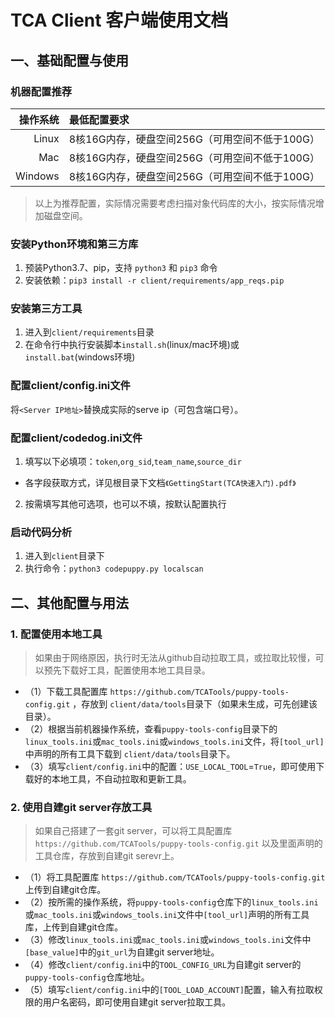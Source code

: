 # TCA Client 客户端使用文档

## 一、基础配置与使用

### 机器配置推荐
|   操作系统 | 最低配置要求                                   |
| --------: | :------------------------------------------- |
|     Linux | 8核16G内存，硬盘空间256G（可用空间不低于100G）     |   
|       Mac | 8核16G内存，硬盘空间256G（可用空间不低于100G）     |
|   Windows | 8核16G内存，硬盘空间256G（可用空间不低于100G）     |

> 以上为推荐配置，实际情况需要考虑扫描对象代码库的大小，按实际情况增加磁盘空间。

### 安装Python环境和第三方库
1. 预装Python3.7、pip，支持 `python3` 和 `pip3` 命令 
2. 安装依赖：`pip3 install -r client/requirements/app_reqs.pip`

### 安装第三方工具
1. 进入到`client/requirements`目录
2. 在命令行中执行安装脚本`install.sh`(linux/mac环境)或`install.bat`(windows环境)

### 配置client/config.ini文件
将`<Server IP地址>`替换成实际的serve ip（可包含端口号）。

### 配置client/codedog.ini文件
1. 填写以下必填项：`token`,`org_sid`,`team_name`,`source_dir`
- 各字段获取方式，详见根目录下文档`《GettingStart(TCA快速入门).pdf》`
2. 按需填写其他可选项，也可以不填，按默认配置执行

### 启动代码分析
1. 进入到`client`目录下
2. 执行命令：`python3 codepuppy.py localscan`


## 二、其他配置与用法

### 1. 配置使用本地工具

> 如果由于网络原因，执行时无法从github自动拉取工具，或拉取比较慢，可以预先下载好工具，配置使用本地工具目录。

- （1）下载工具配置库 `https://github.com/TCATools/puppy-tools-config.git` ，存放到 `client/data/tools`目录下（如果未生成，可先创建该目录）。
- （2）根据当前机器操作系统，查看`puppy-tools-config`目录下的`linux_tools.ini`或`mac_tools.ini`或`windows_tools.ini`文件，将`[tool_url]`中声明的所有工具下载到 `client/data/tools`目录下。
- （3）填写`client/config.ini`中的配置：`USE_LOCAL_TOOL`=`True`，即可使用下载好的本地工具，不自动拉取和更新工具。

### 2. 使用自建git server存放工具

> 如果自己搭建了一套git server，可以将工具配置库 `https://github.com/TCATools/puppy-tools-config.git` 以及里面声明的工具仓库，存放到自建git serevr上。

- （1）将工具配置库 `https://github.com/TCATools/puppy-tools-config.git` 上传到自建git仓库。
- （2）按所需的操作系统，将`puppy-tools-config`仓库下的`linux_tools.ini`或`mac_tools.ini`或`windows_tools.ini`文件中`[tool_url]`声明的所有工具库，上传到自建git仓库。
- （3）修改`linux_tools.ini`或`mac_tools.ini`或`windows_tools.ini`文件中`[base_value]`中的`git_url`为自建git server地址。
- （4）修改`client/config.ini`中的`TOOL_CONFIG_URL`为自建git server的`puppy-tools-config`仓库地址。
- （5）填写`client/config.ini`中的`[TOOL_LOAD_ACCOUNT]`配置，输入有拉取权限的用户名密码，即可使用自建git server拉取工具。
